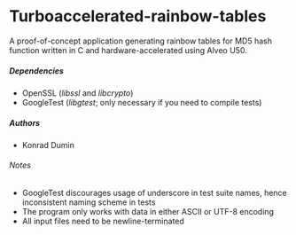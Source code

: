 # Turboaccelerated-rainbow-tables

A proof-of-concept application generating rainbow tables for MD5 hash function written in C and hardware-accelerated using Alveo U50.

##### Dependencies
- OpenSSL (*libssl* and *libcrypto*)
- GoogleTest (*libgtest*; only necessary if you need to compile tests)

##### Authors
- Konrad Dumin

###### Notes
- GoogleTest discourages usage of underscore in test suite names, hence inconsistent naming scheme in tests
- The program only works with data in either ASCII or UTF-8 encoding
- All input files need to be newline-terminated
